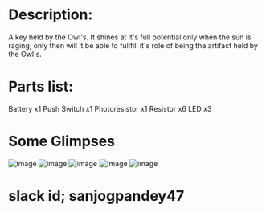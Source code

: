 # Description:
A key held by the Owl's. It shines at it's full potential only when the sun is raging, only then will it be able to fullfill it's role of being the artifact held by the Owl's.
# Parts list:
Battery x1 Push Switch x1 Photoresistor x1 Resistor x6 LED x3
# Some Glimpses
![image](https://github.com/user-attachments/assets/9b0154bb-545a-4a74-ae16-edbf68fb01e0)
![image](https://github.com/user-attachments/assets/5c969402-ca72-4c32-a712-f38a896aa1f9)
![image](https://github.com/user-attachments/assets/4e814376-2812-4887-8d37-2b55b606b435)
![image](https://github.com/user-attachments/assets/8edd957b-0c20-41f1-8c61-2cc3c1c46f83)
![image](https://github.com/user-attachments/assets/81dddacc-7a3b-45c2-843c-cc5db661b9f4)

# slack id; sanjogpandey47
